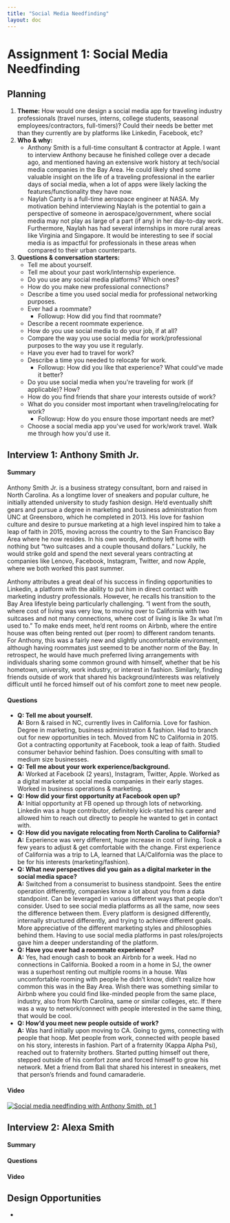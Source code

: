 ```yaml
---
title: "Social Media Needfinding"
layout: doc
---
```


# Assignment 1: Social Media Needfinding

## Planning
1. **Theme:** How would one design a social media app for traveling industry professionals (travel nurses, interns, college students, seasonal employees/contractors, full-timers)? Could their needs be better met than they currently are by platforms like Linkedin, Facebook, etc?
2. **Who & why:** 
   - Anthony Smith is a full-time consultant & contractor at Apple. I want to interview Anthony because he finished college over a decade ago, and mentioned having an extensive work history at tech/social media companies in the Bay Area. He could likely shed some valuable insight on the life of a traveling professional in the earlier days of social media, when a lot of apps were likely lacking the features/functionality they have now.
   - Naylah Canty is a full-time aerospace engineer at NASA. My motivation behind interviewing Naylah is the potential to gain a perspective of someone in aerospace/government, where social media may not play as large of a part (if any) in her day-to-day work. Furthermore, Naylah has had several internships in more rural areas like Virginia and Singapore. It would be interesting to see if social media is as impactful for professionals in these areas when compared to their urban counterparts.
3. **Questions & conversation starters:**
   - Tell me about yourself. 
   - Tell me about your past work/internship experience. 
   - Do you use any social media platforms? Which ones? 
   - How do you make new professional connections? 
   - Describe a time you used social media for professional networking purposes. 
   - Ever had a roommate? 
     - Followup: How did you find that roommate? 
   - Describe a recent roommate experience. 
   - How do you use social media to do your job, if at all? 
   - Compare the way you use social media for work/professional purposes to the way you use it regularly. 
   - Have you ever had to travel for work? 
   - Describe a time you needed to relocate for work. 
     - Followup: How did you like that experience? What could've made it better? 
   - Do you use social media when you're traveling for work (if applicable)? How? 
   - How do you find friends that share your interests outside of work? 
   - What do you consider most important when traveling/relocating for work? 
     - Followup: How do you ensure those important needs are met? 
   - Choose a social media app you've used for work/work travel. Walk me through how you'd use it.

## Interview 1: Anthony Smith Jr.

#### Summary
Anthony Smith Jr. is a business strategy consultant, born and raised in North Carolina. As a longtime lover of sneakers and popular culture, he initially attended university to study fashion design. He’d eventually shift gears and pursue a degree in marketing and business administration from UNC at Greensboro, which he completed in 2013. His love for fashion culture and desire to pursue marketing at a high level inspired him to take a leap of faith in 2015, moving across the country to the San Francisco Bay Area where he now resides. In his own words, Anthony left home with nothing but “two suitcases and a couple thousand dollars.” Luckily, he would strike gold and spend the next several years contracting at companies like Lenovo, Facebook, Instagram, Twitter, and now Apple, where we both worked this past summer.

Anthony attributes a great deal of his success in finding opportunities to Linkedin, a platform with the ability to put him in direct contact with marketing industry professionals. However, he recalls his transition to the Bay Area lifestyle being particularly challenging. “I went from the south, where cost of living was very low, to moving over to California with two suitcases and not many connections, where cost of living is like 3x what I’m used to.” To make ends meet, he’d rent rooms on Airbnb, where the entire house was often being rented out (per room) to different random tenants. For Anthony, this was a fairly new and slightly uncomfortable environment, although having roommates just seemed to be another norm of the Bay. In retrospect, he would have much preferred living arrangements with individuals sharing some common ground with himself, whether that be his hometown, university, work industry, or interest in fashion. Similarly, finding friends outside of work that shared his background/interests was relatively difficult until he forced himself out of his comfort zone to meet new people.

#### Questions
- **Q: Tell me about yourself.**  
**A:** Born & raised in NC, currently lives in California. Love for fashion. Degree in marketing, business administration & fashion. Had to branch out for new opportunities in tech. Moved from NC to California in 2015. Got a contracting opportunity at Facebook, took a leap of faith. Studied consumer behavior behind fashion. Does consulting with small to medium size businesses.
- **Q: Tell me about your work experience/background.**  
**A:** Worked at Facebook (2 years), Instagram, Twitter, Apple. Worked as a digital marketer at social media companies in their early stages. Worked in business operations & marketing.
- **Q: How did your first opportunity at Facebook open up?**  
**A:** Initial opportunity at FB opened up through lots of networking. Linkedin was a huge contributor, definitely kick-started his career and allowed him to reach out directly to people he wanted to get in contact with.
- **Q: How did you navigate relocating from North Carolina to California?**  
**A:** Experience was very different, huge increase in cost of living. Took a few years to adjust & get comfortable with the change. First experience of California was a trip to LA, learned that LA/California was the place to be for his interests (marketing/fashion).
- **Q: What new perspectives did you gain as a digital marketer in the social media space?**  
**A:** Switched from a consumerist to business standpoint. Sees the entire operation differently, companies know a lot about you from a data standpoint. Can be leveraged in various different ways that people don’t consider. Used to see social media platforms as all the same, now sees the difference between them. Every platform is designed differently, internally structured differently, and trying to achieve different goals. More appreciative of the different marketing styles and philosophies behind them. Having to use social media platforms in past roles/projects gave him a deeper understanding of the platform.
- **Q: Have you ever had a roommate experience?**  
**A:** Yes, had enough cash to book an Airbnb for a week. Had no connections in California. Booked a room in a home in SJ, the owner was a superhost renting out multiple rooms in a house. Was uncomfortable rooming with people he didn’t know, didn’t realize how common this was in the Bay Area. Wish there was something similar to Airbnb where you could find like-minded people from the same place, industry, also from North Carolina, same or similar colleges, etc. If there was a way to network/connect with people interested in the same thing, that would be cool.
- **Q: How’d you meet new people outside of work?**  
**A:** Was hard initially upon moving to CA. Going to gyms, connecting with people that hoop. Met people from work, connected with people based on his story, interests in fashion. Part of a fraternity (Kappa Alpha Psi), reached out to fraternity brothers. Started putting himself out there, stepped outside of his comfort zone and forced himself to grow his network. Met a friend from Bali that shared his interest in sneakers, met that person’s friends and found camaraderie.

#### Video
[![Social media needfinding with Anthony Smith, pt 1](https://img.youtube.com/vi/22HbUtC7KZQ/0.jpg)](https://www.youtube.com/watch?v=22HbUtC7KZQ)


## Interview 2: Alexa Smith

#### Summary

#### Questions

#### Video

## Design Opportunities
- 